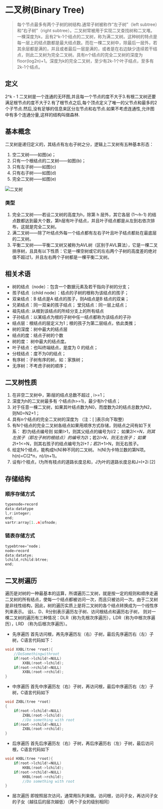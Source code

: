 # 二叉树(Binary Tree)

> 每个节点最多有两个子树的树结构.通常子树被称作“左子树”（left subtree）和“右子树”（right subtree）。二叉树常被用于实现二叉查找树和二叉堆。
> 一棵深度为k，且有2^k-1个结点的二叉树，称为满二叉树。这种树的特点是每一层上的结点数都是最大结点数。而在一棵二叉树中，除最后一层外，若其余层都是满的，并且或者最后一层是满的，或者是在右边缺少连续若干结点，则此二叉树为完全二叉树。具有n个结点的完全二叉树的深度为floor(log2n)+1。深度为k的完全二叉树，至少有2k-1个叶子结点，至多有2k-1个结点。

## 定义
2^k - 1 二叉树是一个连通的无环图,并且每一个节点的度不大于3.有根二叉树还要满足根节点的度不大于2.有了根节点之后,每个顶点定义了唯一的父节点和最多的2个子节点.然后,没有足够的信息来区分左节点和右节点.如果不考虑连通性,允许图中有多个连通分量,这样的结构叫做森林.
## 基本概念
二叉树是递归定义的，其结点有左右子树之分，逻辑上二叉树有五种基本形态：

1. 空二叉树——如图(a)；
2. 只有一个根结点的二叉树——如图(b)；
3. 只有左子树——如图(c)
4. 只有右子树——如图(d)
5. 完全二叉树——如图(e)

![二叉树](https://gss2.bdstatic.com/-fo3dSag_xI4khGkpoWK1HF6hhy/baike/s%3D250/sign=d3868698e71190ef05fb95dafe1a9df7/314e251f95cad1c8f135aa527f3e6709c93d513c.jpg)

### 类型
1. 完全二叉树——若设二叉树的高度为h，除第 h 层外，其它各层 (1～h-1) 的结点数都达到最大个数，第h层有叶子结点，并且叶子结点都是从左到右依次排布，这就是完全二叉树。
2. 满二叉树——除了叶结点外每一个结点都有左右子叶且叶子结点都处在最底层的二叉树。
3. 平衡二叉树——平衡二叉树又被称为AVL树（区别于AVL算法），它是一棵二叉排序树，且具有以下性质：它是一棵空树或它的左右两个子树的高度差的绝对值不超过1，并且左右两个子树都是一棵平衡二叉树。

## 相关术语

* 树的结点（node）：包含一个数据元素及若干指向子树的分支；
* 孩子结点（child node）：结点的子树的根称为该结点的孩子；
* 双亲结点：B 结点是A 结点的孩子，则A结点是B 结点的双亲；
* 兄弟结点：同一双亲的孩子结点； 堂兄结点：同一层上结点；
* 祖先结点: 从根到该结点的所经分支上的所有结点
* 子孙结点：以某结点为根的子树中任一结点都称为该结点的子孙
* 结点层：根结点的层定义为1；根的孩子为第二层结点，依此类推；
* 树的深度：树中最大的结点层
* 结点的度：结点子树的个数
* 树的度： 树中最大的结点度。
* 叶子结点：也叫终端结点，是度为 0 的结点；
* 分枝结点：度不为0的结点；
* 有序树：子树有序的树，如：家族树；
* 无序树：不考虑子树的顺序；

## 二叉树性质
1. 在非空二叉树中，第i层的结点总数不超过
, i>=1；
2. 深度为h的二叉树最多有
个结点(h>=1)，最少有h个结点；
3. 对于任意一棵二叉树，如果其叶结点数为N0，而度数为2的结点总数为N2，则N0=N2+1；
4. 具有n个结点的完全二叉树的深度为
（注：[ ]表示向下取整）
5. 有N个结点的完全二叉树各结点如果用顺序方式存储，则结点之间有如下关系：
若I为结点编号则 如果I>1，则其父结点的编号为I/2；
如果2*I<=N，则其左孩子（即左子树的根结点）的编号为2*I；若2*I>N，则无左孩子；
如果2*I+1<=N，则其右孩子的结点编号为2*I+1；若2*I+1>N，则无右孩子。
6. 给定N个结点，能构成h(N)种不同的二叉树。
h(N)为卡特兰数的第N项。h(n)=C(2*n，n)/(n+1)。
7. 设有i个枝点，I为所有枝点的道路长度总和，J为叶的道路长度总和J=I+2i [2]  

## 存储结构

### 顺序存储方式
```C++
typenode=record
data:datatype
l,r:integer;
end;
vartr:array[1..n]ofnode;
```

### 链表存储方式
```C++
typebtree=^node；
node=record
data:datatye;
lchild,rchild:btree;
end;
```

## 二叉树遍历
遍历是对树的一种最基本的运算，所谓遍历二叉树，就是按一定的规则和顺序走遍二叉树的所有结点，使每一个结点都被访问一次，而且只被访问一次。由于二叉树是非线性结构，因此，树的遍历实质上是将二叉树的各个结点转换成为一个线性序列来表示。
设L、D、R分别表示遍历左子树、访问根结点和遍历右子树， 则对一棵二叉树的遍历有三种情况：DLR（称为先根次序遍历），LDR（称为中根次序遍历），LRD （称为后根次序遍历）。

* 先序遍历
首先访问根，再先序遍历左（右）子树，最后先序遍历右（左）子树，C语言代码如下：
```C++
void XXBL(tree *root){
    //DoSomethingwithroot
    if(root->lchild!=NULL)
        XXBL(root->lchild);
    if(root->rchild!=NULL)
        XXBL(root->rchild);
}
```

* 中序遍历
首先中序遍历左（右）子树，再访问根，最后中序遍历右（左）子树，C语言代码如下
```C++
void ZXBL(tree *root)
{
    if(root->lchild!=NULL)
        ZXBL(root->lchild);
        //Do something with root
    if(root->rchild!=NULL)
        ZXBL(root->rchild);
}
```

* 后序遍历
首先后序遍历左（右）子树，再后序遍历右（左）子树，最后访问根，C语言代码如下
```C++
void HXBL(tree *root){
    if(root->lchild!=NULL)
        HXBL(root->lchild);
    if(root->rchild!=NULL)
        HXBL(root->rchild);
        //Do something with root
}
```
* 层次遍历
即按照层次访问，通常用队列来做。访问根，访问子女，再访问子女的子女（越往后的层次越低）（两个子女的级别相同）

